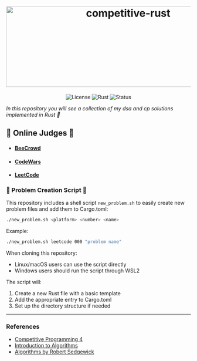 <h1 align="center">
  <img src="https://socialify.git.ci/luisbernardinello/competitive-rust/image?font=Raleway&language=1&name=1&owner=1&pattern=Solid&theme=Auto" alt="competitive-rust" width="650" height="220" />
</h1>

<p align="center">
  <img src="https://img.shields.io/badge/Code%20License-MIT-blue.svg" alt="License" />
  <img src="https://img.shields.io/badge/Language-Rust-dea584?logo=rust" alt="Rust" />
  <img src="https://img.shields.io/badge/Status-Active-brightgreen" alt="Status" />
</p>

_In this repository you will see a collection of my dsa and cp solutions implemented in Rust :crab:_

## :balloon: Online Judges :balloon:

- #### [BeeCrowd](https://www.beecrowd.com/)
- #### [CodeWars](https://codewars.com/)
- #### [LeetCode](https://leetcode.com/)

### :wrench: Problem Creation Script :wrench:

This repository includes a shell script `new_problem.sh` to easily create new problem files and add them to Cargo.toml:

```bash
./new_problem.sh <platform> <number> <name>
```

Example:

```bash
./new_problem.sh leetcode 000 "problem name"
```

When cloning this repository:

- Linux/macOS users can use the script directly
- Windows users should run the script through WSL2

The script will:

1. Create a new Rust file with a basic template
2. Add the appropriate entry to Cargo.toml
3. Set up the directory structure if needed

---

### References

- [Competitive Programming 4](https://cpbook.net/)
- [Introduction to Algorithms](https://mitpress.mit.edu/books/introduction-algorithms-third-edition)
- [Algorithms by Robert Sedgewick](https://algs4.cs.princeton.edu/home/)

